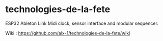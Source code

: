 # technologies-de-la-fete
ESP32 Ableton Link Midi clock, sensor interface and modular sequencer.

Wiki : https://github.com/alx-1/technologies-de-la-fete/wiki
